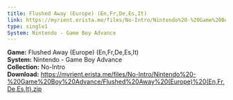 ```yaml
---
title: Flushed Away (Europe) (En,Fr,De,Es,It)
link: https://myrient.erista.me/files/No-Intro/Nintendo%20-%20Game%20Boy%20Advance/Flushed%20Away%20(Europe)%20(En,Fr,De,Es,It).zip
type: single1
System: Nintendo - Game Boy Advance
---
```

<b>Game:</b> Flushed Away (Europe) (En,Fr,De,Es,It)<br>
<b>System:</b> Nintendo - Game Boy Advance<br>
<b>Collection:</b> No-Intro<br>
<b>Download:</b> https://myrient.erista.me/files/No-Intro/Nintendo%20-%20Game%20Boy%20Advance/Flushed%20Away%20(Europe)%20(En,Fr,De,Es,It).zip